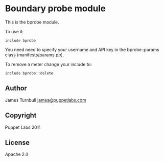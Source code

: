 Boundary probe module
===

This is the bprobe module.

To use it:

    include bprobe

You need need to specify your username and API key in the bprobe::params
class (manifests/params.pp).

To remove a meter change your include to:

    include bprobe::delete

Author
---

James Turnbull <james@puppetlabs.com>

Copyright
---

Puppet Labs 2011

License
---

Apache 2.0


